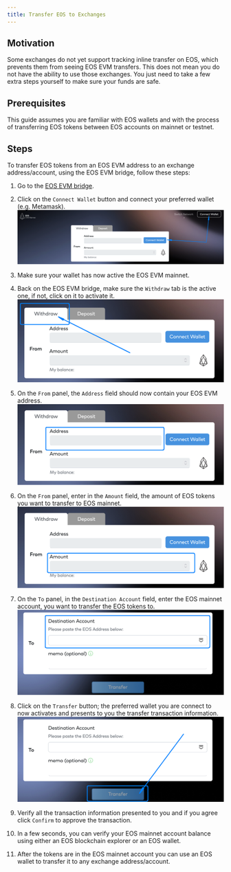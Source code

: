 ```yaml
---
title: Transfer EOS to Exchanges
---
```


## Motivation

Some exchanges do not yet support tracking inline transfer on EOS, which prevents them from seeing EOS EVM transfers. This does not mean you do not have the ability to use those exchanges. You just need to take a few extra steps yourself to make sure your funds are safe.

## Prerequisites

This guide assumes you are familiar with EOS wallets and with the process of transferring EOS tokens between EOS accounts on mainnet or testnet.

## Steps

To transfer EOS tokens from an EOS EVM address to an exchange address/account, using the EOS EVM bridge, follow these steps:

1. Go to the [EOS EVM bridge](https://bridge.evm.eosnetwork.com/).
2. Click on the `Connect Wallet` button and connect your preferred wallet (e.g. Metamask).
\
![metamask top network button](/images/connect-wallet-button.png)

3. Make sure your wallet has now active the EOS EVM mainnet.
4. Back on the EOS EVM bridge, make sure the `Withdraw` tab is the active one, if not, click on it to activate it.
\
![metamask top network button](/images/withdraw-tab-active.png)

5. On the `From` panel, the `Address` field should now contain your EOS EVM address.
\
![metamask top network button](/images/from-address-field.png)

6. On the `From` panel, enter in the `Amount` field, the amount of EOS tokens you want to transfer to EOS mainnet.
\
![metamask top network button](/images/from-amount-field.png)

7. On the `To` panel, in the `Destination Account` field, enter the EOS mainnet account, you want to transfer the EOS tokens to.
\
![metamask top network button](/images/to-destination-field.png)

8. Click on the `Transfer` button; the preferred wallet you are connect to now activates and presents to you the transfer transaction information.
\
![metamask top network button](/images/transfer-button.png)

9. Verify all the transaction information presented to you and if you agree click `Confirm` to approve the transaction.
10. In a few seconds, you can verify your EOS mainnet account balance using either an EOS blockchain explorer or an EOS wallet.
11. After the tokens are in the EOS mainnet account you can use an EOS wallet to transfer it to any exchange address/account.
